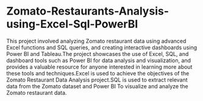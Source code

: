 # Zomato-Restaurants-Analysis-using-Excel-Sql-PowerBI
This project involved analyzing Zomato restaurant data using advanced Excel functions and SQL queries, and creating interactive dashboards using Power BI and Tableau.The project showcases the use of Excel, SQL, and dashboard tools such as Power BI  for data analysis and visualization, and provides a valuable resource for anyone interested in learning more about these tools and techniques.Excel is used to achieve the objectives of the Zomato Restaurant Data Analysis project.SQL is used to  extract relevant data from the Zomato dataset and Power BI To visualize and analyze the Zomato restaurant data.
